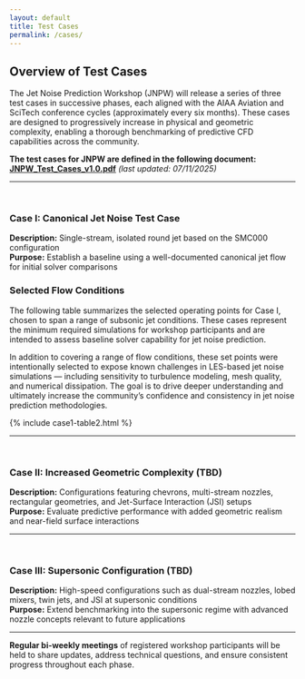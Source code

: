 ```yaml
---
layout: default
title: Test Cases
permalink: /cases/
---
```


## **Overview of Test Cases**

The Jet Noise Prediction Workshop (JNPW) will release a series of three test cases in successive phases, each aligned with the AIAA Aviation and SciTech conference cycles (approximately every six months). These cases are designed to progressively increase in physical and geometric complexity, enabling a thorough benchmarking of predictive CFD capabilities across the community.

**The test cases for JNPW are defined in the following document:**  
[**JNPW_Test_Cases_v1.0.pdf**](downloads/JNPW_Test_Cases_v1.0.pdf) *(last updated: 07/11/2025)*



---
<br>

### **Case I: Canonical Jet Noise Test Case**
**Description:** Single-stream, isolated round jet based on the SMC000 configuration  
**Purpose:** Establish a baseline using a well-documented canonical jet flow for initial solver comparisons

### Selected Flow Conditions
The following table summarizes the selected operating points for Case I, chosen to span a range of subsonic jet conditions. These cases represent the minimum required simulations for workshop participants and are intended to assess baseline solver capability for jet noise prediction.

In addition to covering a range of flow conditions, these set points were intentionally selected to expose known challenges in LES-based jet noise simulations — including sensitivity to turbulence modeling, mesh quality, and numerical dissipation. The goal is to drive deeper understanding and ultimately increase the community’s confidence and consistency in jet noise prediction methodologies.

{% include case1-table2.html %}

---
<br>

### **Case II: Increased Geometric Complexity (TBD)**  
**Description:** Configurations featuring chevrons, multi-stream nozzles, rectangular geometries, and Jet-Surface Interaction (JSI) setups  
**Purpose:** Evaluate predictive performance with added geometric realism and near-field surface interactions

---
<br>

### **Case III: Supersonic Configuration (TBD)**
**Description:** High-speed configurations such as dual-stream nozzles, lobed mixers, twin jets, and JSI at supersonic conditions  
**Purpose:** Extend benchmarking into the supersonic regime with advanced nozzle concepts relevant to future applications

---

**Regular bi-weekly meetings** of registered workshop participants will be held to share updates, address technical questions, and ensure consistent progress throughout each phase.

